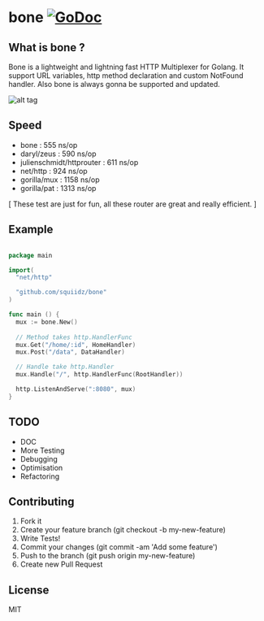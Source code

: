 bone [![GoDoc](https://godoc.org/github.com/squiidz/bone?status.png)](http://godoc.org/github.com/squiidz/bone)
=======

## What is bone ?

Bone is a lightweight and lightning fast HTTP Multiplexer for Golang. It support URL variables, http method declaration
and custom NotFound handler.
Also bone is always gonna be supported and updated.

![alt tag](https://c2.staticflickr.com/2/1070/540747396_5542b42cca_z.jpg)

## Speed

- bone : 	 				           555  ns/op
- daryl/zeus :				       590  ns/op
- julienschmidt/httprouter : 611  ns/op
- net/http : 				         924  ns/op
- gorilla/mux : 			       1158 ns/op
- gorilla/pat : 			       1313 ns/op

[ These test are just for fun, all these router are great and really efficient. ]

## Example

``` go

package main

import(
  "net/http"

  "github.com/squiidz/bone"
)

func main () {
  mux := bone.New()
  
  // Method takes http.HandlerFunc
  mux.Get("/home/:id", HomeHandler)
  mux.Post("/data", DataHandler)

  // Handle take http.Handler
  mux.Handle("/", http.HandlerFunc(RootHandler))

  http.ListenAndServe(":8080", mux)
}

```
## TODO

- DOC
- More Testing
- Debugging
- Optimisation
- Refactoring

## Contributing

1. Fork it
2. Create your feature branch (git checkout -b my-new-feature)
3. Write Tests!
4. Commit your changes (git commit -am 'Add some feature')
5. Push to the branch (git push origin my-new-feature)
6. Create new Pull Request

## License
MIT
